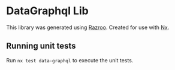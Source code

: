 # DataGraphql Lib

This library was generated using [Razroo](https://razroo.com).
Created for use with [Nx](https://nx.dev).

## Running unit tests

Run `nx test data-graphql` to execute the unit tests.
